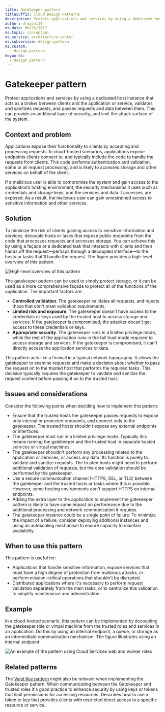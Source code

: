 ```yaml
---
title: Gatekeeper pattern
titleSuffix: Cloud Design Patterns
description: Protect applications and services by using a dedicated host instance that acts as a broker between clients and the application or service, validates and sanitizes requests, and passes requests and data between them.
author: dragon119
ms.date: 06/23/2017
ms.topic: conceptual
ms.service: architecture-center
ms.subservice: design-pattern
ms.custom:
  - design-pattern
keywords:
  - design pattern
---
```


# Gatekeeper pattern

Protect applications and services by using a dedicated host instance that acts as a broker between clients and the application or service, validates and sanitizes requests, and passes requests and data between them. This can provide an additional layer of security, and limit the attack surface of the system.

## Context and problem

Applications expose their functionality to clients by accepting and processing requests. In cloud-hosted scenarios, applications expose endpoints clients connect to, and typically include the code to handle the requests from clients. This code performs authentication and validation, some or all request processing, and is likely to accesses storage and other services on behalf of the client.

If a malicious user is able to compromise the system and gain access to the application’s hosting environment, the security mechanisms it uses such as credentials and storage keys, and the services and data it accesses, are exposed. As a result, the malicious user can gain unrestrained access to sensitive information and other services.

## Solution

To minimize the risk of clients gaining access to sensitive information and services, decouple hosts or tasks that expose public endpoints from the code that processes requests and accesses storage. You can achieve this by using a façade or a dedicated task that interacts with clients and then hands off the request&mdash;perhaps through a decoupled interface&mdash;to the hosts or tasks that'll handle the request. The figure provides a high-level overview of this pattern.

![High-level overview of this pattern](./_images/gatekeeper-diagram.png)

The gatekeeper pattern can be used to simply protect storage, or it can be used as a more comprehensive façade to protect all of the functions of the application. The important factors are:

- **Controlled validation**. The gatekeeper validates all requests, and rejects those that don't meet validation requirements.
- **Limited risk and exposure**. The gatekeeper doesn't have access to the credentials or keys used by the trusted host to access storage and services. If the gatekeeper is compromised, the attacker doesn't get access to these credentials or keys.
- **Appropriate security**. The gatekeeper runs in a limited privilege mode, while the rest of the application runs in the full trust mode required to access storage and services. If the gatekeeper is compromised, it can't directly access the application services or data.

This pattern acts like a firewall in a typical network topography. It allows the gatekeeper to examine requests and make a decision about whether to pass the request on to the trusted host that performs the required tasks. This decision typically requires the gatekeeper to validate and sanitize the request content before passing it on to the trusted host.

## Issues and considerations

Consider the following points when deciding how to implement this pattern:

- Ensure that the trusted hosts the gatekeeper passes requests to expose only internal or protected endpoints, and connect only to the gatekeeper. The trusted hosts shouldn't expose any external endpoints or interfaces.
- The gatekeeper must run in a limited privilege mode. Typically this means running the gatekeeper and the trusted host in separate hosted services or virtual machines.
- The gatekeeper shouldn't perform any processing related to the application or services, or access any data. Its function is purely to validate and sanitize requests. The trusted hosts might need to perform additional validation of requests, but the core validation should be performed by the gatekeeper.
- Use a secure communication channel (HTTPS, SSL, or TLS) between the gatekeeper and the trusted hosts or tasks where this is possible. However, some hosting environments don't support HTTPS on internal endpoints.
- Adding the extra layer to the application to implement the gatekeeper pattern is likely to have some impact on performance due to the additional processing and network communication it requires.
- The gatekeeper instance could be a single point of failure. To minimize the impact of a failure, consider deploying additional instances and using an autoscaling mechanism to ensure capacity to maintain availability.

## When to use this pattern

This pattern is useful for:

- Applications that handle sensitive information, expose services that must have a high degree of protection from malicious attacks, or perform mission-critical operations that shouldn't be disrupted.
- Distributed applications where it's necessary to perform request validation separately from the main tasks, or to centralize this validation to simplify maintenance and administration.

## Example

In a cloud-hosted scenario, this pattern can be implemented by decoupling the gatekeeper role or virtual machine from the trusted roles and services in an application. Do this by using an internal endpoint, a queue, or storage as an intermediate communication mechanism. The figure illustrates using an internal endpoint.

![An example of the pattern using Cloud Services web and worker roles](./_images/gatekeeper-endpoint.png)

## Related patterns

The [Valet Key pattern](./valet-key.md) might also be relevant when implementing the Gatekeeper pattern. When communicating between the Gatekeeper and trusted roles it's good practice to enhance security by using keys or tokens that limit permissions for accessing resources. Describes how to use a token or key that provides clients with restricted direct access to a specific resource or service.
